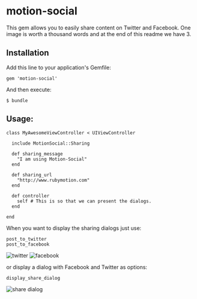 # motion-social

This gem allows you to easily share content on Twitter and Facebook. One image is worth a thousand words and at the end of this readme we have 3. 

## Installation

Add this line to your application's Gemfile:

    gem 'motion-social'

And then execute:

    $ bundle


## Usage:

    class MyAwesomeViewController < UIViewController

      include MotionSocial::Sharing

      def sharing_message
        "I am using Motion-Social"
      end

      def sharing_url
        "http://www.rubymotion.com"
      end

      def controller
        self # This is so that we can present the dialogs. 
      end

    end

When you want to display the sharing dialogs just use: 

    post_to_twitter
    post_to_facebook

![twitter](https://raw.github.com/ivanacostarubio/motion-social/master/resources/twitter.png) ![facebook](https://raw.github.com/ivanacostarubio/motion-social/master/resources/facebook.png)

or display a dialog with Facebook and Twitter as options:

    display_share_dialog

![share dialog](https://raw.github.com/ivanacostarubio/motion-social/master/resources/share_dialog.png)
